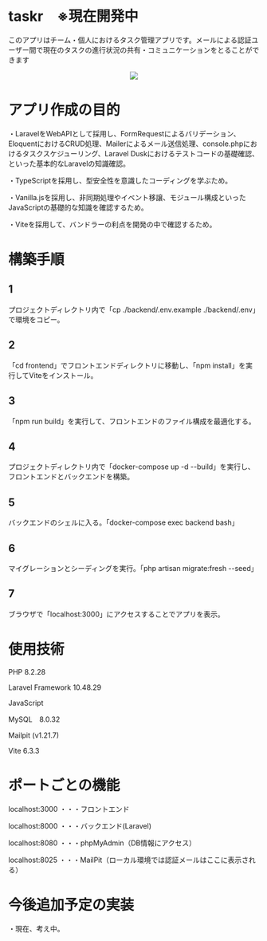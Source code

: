 # taskr　※現在開発中

このアプリはチーム・個人におけるタスク管理アプリです。メールによる認証ユーザー間で現在のタスクの進行状況の共有・コミュニケーションをとることができます
<p align="center">
<img src="https://github.com/user-attachments/assets/01397451-faae-4309-89a6-65e85b484ee8">
</p>

# アプリ作成の目的
・LaravelをWebAPIとして採用し、FormRequestによるバリデーション、EloquentにおけるCRUD処理、Mailerによるメール送信処理、console.phpにおけるタスクスケジューリング、Laravel Duskにおけるテストコードの基礎確認、といった基本的なLaravelの知識確認。

・TypeScriptを採用し、型安全性を意識したコーディングを学ぶため。

・Vanilla.jsを採用し、非同期処理やイベント移譲、モジュール構成といったJavaScriptの基礎的な知識を確認するため。

・Viteを採用して、バンドラーの利点を開発の中で確認するため。

# 構築手順

## 1
プロジェクトディレクトリ内で「cp ./backend/.env.example ./backend/.env」で環境をコピー。
## 2
「cd frontend」でフロントエンドディレクトリに移動し、「npm install」を実行してViteをインストール。
## 3
「npm run build」を実行して、フロントエンドのファイル構成を最適化する。
## 4
プロジェクトディレクトリ内で「docker-compose up -d --build」を実行し、フロントエンドとバックエンドを構築。
## 5
バックエンドのシェルに入る。「docker-compose exec backend bash」
## 6
マイグレーションとシーディングを実行。「php artisan migrate:fresh --seed」
## 7
ブラウザで「localhost:3000」にアクセスすることでアプリを表示。

# 使用技術
PHP 8.2.28

Laravel Framework 10.48.29

JavaScript

MySQL　8.0.32

Mailpit (v1.21.7)

Vite 6.3.3

# ポートごとの機能
localhost:3000 ・・・フロントエンド

localhost:8000 ・・・バックエンド(Laravel)

localhost:8080 ・・・phpMyAdmin（DB情報にアクセス）

localhost:8025 ・・・MailPit（ローカル環境では認証メールはここに表示される）



# 今後追加予定の実装
・現在、考え中。
